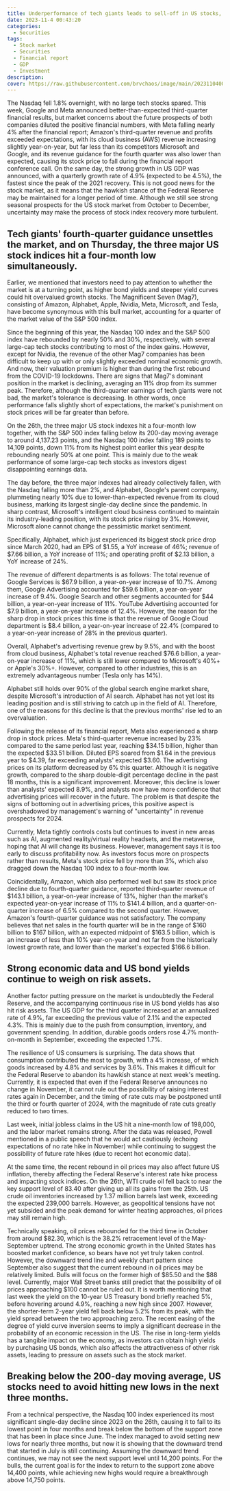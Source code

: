 ```yaml
---
title: Underperformance of tech giants leads to sell-off in US stocks, which need to avoid hitting a new low in the next three months.
date: 2023-11-4 00:43:20
categories:
  - Securities
tags:
  - Stock market
  - Securities
  - Financial report
  - GDP
  - Investment
description: 
cover: https://raw.githubusercontent.com/brvchaos/image/main/20231104005251.png
---
```



The Nasdaq fell 1.8% overnight, with no large tech stocks spared. This week, Google and Meta announced better-than-expected third-quarter financial results, but market concerns about the future prospects of both companies 
diluted the positive financial numbers, with Meta falling nearly 4% after the financial report; Amazon's third-quarter revenue and profits exceeded expectations, with its cloud business (AWS) revenue increasing slightly 
year-on-year, but far less than its competitors Microsoft and Google, and its revenue guidance for the fourth quarter was also lower than expected, causing its stock price to fall during the financial report conference call.
On the same day, the strong growth in US GDP was announced, with a quarterly growth rate of 4.9% (expected to be 4.5%), the fastest since the peak of the 2021 recovery. This is not good news for the stock market, as it means
that the hawkish stance of the Federal Reserve may be maintained for a longer period of time. Although we still see strong seasonal prospects for the US stock market from October to December, uncertainty may make the process
of stock index recovery more turbulent.

## Tech giants' fourth-quarter guidance unsettles the market, and on Thursday, the three major US stock indices hit a four-month low simultaneously.
Earlier, we mentioned that investors need to pay attention to whether the market is at a turning point, as higher bond yields and steeper yield curves could hit overvalued growth stocks. The Magnificent Seven (Mag7), 
consisting of Amazon, Alphabet, Apple, Nvidia, Meta, Microsoft, and Tesla, have become synonymous with this bull market, accounting for a quarter of the market value of the S&P 500 index.

Since the beginning of this year, the Nasdaq 100 index and the S&P 500 index have rebounded by nearly 50% and 30%, respectively, with several large-cap tech stocks contributing to most of the index gains. However, except 
for Nvidia, the revenue of the other Mag7 companies has been difficult to keep up with or only slightly exceeded nominal economic growth. And now, their valuation premium is higher than during the first rebound from the 
COVID-19 lockdowns. There are signs that Mag7's dominant position in the market is declining, averaging an 11% drop from its summer peak. Therefore, although the third-quarter earnings of tech giants were not bad, the 
market's tolerance is decreasing. In other words, once performance falls slightly short of expectations, the market's punishment on stock prices will be far greater than before.

On the 26th, the three major US stock indexes hit a four-month low together, with the S&P 500 index falling below its 200-day moving average to around 4,137.23 points, and the Nasdaq 100 index falling 189 points to 14,109 
points, down 11% from its highest point earlier this year despite rebounding nearly 50% at one point. This is mainly due to the weak performance of some large-cap tech stocks as investors digest disappointing earnings data.

The day before, the three major indexes had already collectively fallen, with the Nasdaq falling more than 2%, and Alphabet, Google's parent company, plummeting nearly 10% due to lower-than-expected revenue from its cloud 
business, marking its largest single-day decline since the pandemic. In sharp contrast, Microsoft's intelligent cloud business continued to maintain its industry-leading position, with its stock price rising by 3%. However, 
Microsoft alone cannot change the pessimistic market sentiment.

Specifically, Alphabet, which just experienced its biggest stock price drop since March 2020, had an EPS of $1.55, a YoY increase of 46%; revenue of $7.66 billion, a YoY increase of 11%; and operating profit of $2.13 billion, 
a YoY increase of 24%.

The revenue of different departments is as follows: The total revenue of Google Services is $67.9 billion, a year-on-year increase of 10.7%. Among them, Google Advertising accounted for $59.6 billion, a year-on-year 
increase of 9.4%. Google Search and other segments accounted for $44 billion, a year-on-year increase of 11%. YouTube Advertising accounted for $7.9 billion, a year-on-year increase of 12.4%. However, the reason for the
sharp drop in stock prices this time is that the revenue of Google Cloud department is $8.4 billion, a year-on-year increase of 22.4% (compared to a year-on-year increase of 28% in the previous quarter).

Overall, Alphabet's advertising revenue grew by 9.5%, and with the boost from cloud business, Alphabet's total revenue reached $76.6 billion, a year-on-year increase of 11%, which is still lower compared to Microsoft's 
40%+ or Apple's 30%+. However, compared to other industries, this is an extremely advantageous number (Tesla only has 14%).

Alphabet still holds over 90% of the global search engine market share, despite Microsoft's introduction of AI search. Alphabet has not yet lost its leading position and is still striving to catch up in the field of AI. 
Therefore, one of the reasons for this decline is that the previous months' rise led to an overvaluation.

Following the release of its financial report, Meta also experienced a sharp drop in stock prices. Meta's third-quarter revenue increased by 23% compared to the same period last year, reaching $34.15 billion, higher than 
the expected $33.51 billion. Diluted EPS soared from $1.64 in the previous year to $4.39, far exceeding analysts' expected $3.60. The advertising prices on its platform decreased by 6% this quarter. Although it is negative growth, compared to the sharp double-digit percentage decline in the past 18 months, this is a significant improvement. Moreover, this decline is lower than analysts' expected 8.9%, and analysts now have more confidence that advertising prices will recover in the future. The problem is that despite the signs of bottoming out in advertising prices, this positive aspect is overshadowed by management's warning of "uncertainty" in revenue prospects for 2024.

Currently, Meta tightly controls costs but continues to invest in new areas such as AI, augmented reality/virtual reality headsets, and the metaverse, hoping that AI will change its business. However, management says it 
is too early to discuss profitability now. As investors focus more on prospects rather than results, Meta's stock price fell by more than 3%, which also dragged down the Nasdaq 100 index to a four-month low.

Coincidentally, Amazon, which also performed well but saw its stock price decline due to fourth-quarter guidance, reported third-quarter revenue of $143.1 billion, a year-on-year increase of 13%, higher than the market's 
expected year-on-year increase of 11% to $141.4 billion, and a quarter-on-quarter increase of 6.5% compared to the second quarter. However, Amazon's fourth-quarter guidance was not satisfactory. The company believes that 
net sales in the fourth quarter will be in the range of $160 billion to $167 billion, with an expected midpoint of $163.5 billion, which is an increase of less than 10% year-on-year and not far from the historically 
lowest growth rate, and lower than the market's expected $166.6 billion.

## Strong economic data and US bond yields continue to weigh on risk assets.
Another factor putting pressure on the market is undoubtedly the Federal Reserve, and the accompanying continuous rise in US bond yields has also hit risk assets. The US GDP for the third quarter increased at an 
annualized rate of 4.9%, far exceeding the previous value of 2.1% and the expected 4.3%. This is mainly due to the push from consumption, inventory, and government spending. In addition, durable goods orders rose 4.7% 
month-on-month in September, exceeding the expected 1.7%.

The resilience of US consumers is surprising. The data shows that consumption contributed the most to growth, with a 4% increase, of which goods increased by 4.8% and services by 3.6%. This makes it difficult for the 
Federal Reserve to abandon its hawkish stance at next week's meeting. Currently, it is expected that even if the Federal Reserve announces no change in November, it cannot rule out the possibility of raising interest 
rates again in December, and the timing of rate cuts may be postponed until the third or fourth quarter of 2024, with the magnitude of rate cuts greatly reduced to two times.

Last week, initial jobless claims in the US hit a nine-month low of 198,000, and the labor market remains strong. After the data was released, Powell mentioned in a public speech that he would act cautiously (echoing 
expectations of no rate hike in November) while continuing to suggest the possibility of future rate hikes (due to recent hot economic data).

At the same time, the recent rebound in oil prices may also affect future US inflation, thereby affecting the Federal Reserve's interest rate hike process and impacting stock indices. On the 26th, WTI crude oil fell 
back to near the key support level of 83.40 after giving up all its gains from the 25th. US crude oil inventories increased by 1.37 million barrels last week, exceeding the expected 239,000 barrels. However, as 
geopolitical tensions have not yet subsided and the peak demand for winter heating approaches, oil prices may still remain high.

Technically speaking, oil prices rebounded for the third time in October from around $82.30, which is the 38.2% retracement level of the May-September uptrend. The strong economic growth in the United States has boosted 
market confidence, so bears have not yet truly taken control. However, the downward trend line and weekly chart pattern since September also suggest that the current rebound in oil prices may be relatively limited. 
Bulls will focus on the former high of $85.50 and the $88 level. Currently, major Wall Street banks still predict that the possibility of oil prices approaching $100 cannot be ruled out.
It is worth mentioning that last week the yield on the 10-year US Treasury bond briefly reached 5%, before hovering around 4.9%, reaching a new high since 2007. However, the shorter-term 2-year yield fell back below 
5.2% from its peak, 
with the yield spread between the two approaching zero. The recent easing of the degree of yield curve inversion seems to imply a significant decrease in the probability of an economic recession in the US.
The rise in long-term yields has a tangible impact on the economy, as investors can obtain high yields by purchasing US bonds, which also affects the attractiveness of other risk assets, leading to pressure on assets 
such as the stock market.
## Breaking below the 200-day moving average, US stocks need to avoid hitting new lows in the next three months.
From a technical perspective, the Nasdaq 100 index experienced its most significant single-day decline since 2023 on the 26th, causing it to fall to its lowest point in four months and break below the bottom of the 
support zone that has been in place since June. The index managed to avoid setting new lows for nearly three months, but now it is showing that the downward trend that started in July is still continuing. Assuming the 
downward trend continues, we may not see the next support level until 14,200 points. For the bulls, the current goal is for the index to return to the support zone above 14,400 points, while achieving new highs would 
require a breakthrough above 14,750 points.

















